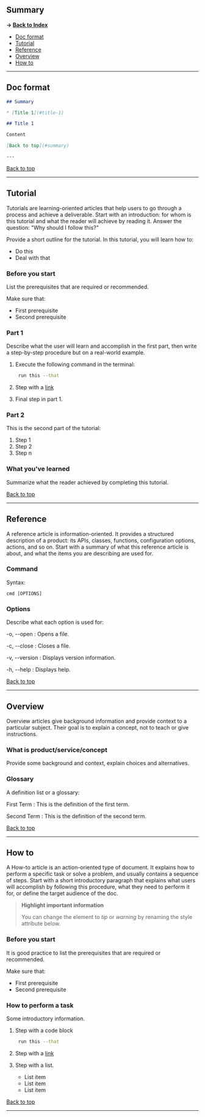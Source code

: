 ## Summary

**-> [Back to Index](./README.md)**

* [Doc format](#doc-format)
* [Tutorial](#tutorial)
* [Reference](#reference)
* [Overview](#overview)
* [How to](#how-to)

---

## Doc format

```md
## Summary

* [Title 1](#title-1)

## Title 1

Content

[Back to top](#summary)

---
```


[Back to top](#summary)

---

## Tutorial

Tutorials are learning-oriented articles that help users to go through a process and achieve a deliverable.
Start with an introduction: for whom is this tutorial and what the reader will achieve by reading it.
Answer the question: "Why should I follow this?"

Provide a short outline for the tutorial.
In this tutorial, you will learn how to:

* Do this
* Deal with that

### Before you start

List the prerequisites that are required or recommended.

Make sure that:
- First prerequisite
- Second prerequisite

### Part 1

Describe what the user will learn and accomplish in the first part,
then write a step-by-step procedure but on a real-world example.

1. Execute the following command in the terminal:

   ```bash
    run this --that
   ```

2. Step with a [link](https://www.jetbrains.com)

3. Final step in part 1.

### Part 2

This is the second part of the tutorial:

1. Step 1
2. Step 2
3. Step n

### What you've learned

Summarize what the reader achieved by completing this tutorial.

[Back to top](#summary)

---

## Reference

A reference article is information-oriented.
It provides a structured description of a product:
its APIs, classes, functions, configuration options, actions, and so on.
Start with a summary of what this reference article is about, and what the items you are describing are used for.

### Command

Syntax:

```shell
cmd [OPTIONS]
```

### Options

Describe what each option is used for:

-o, --open
: Opens a file.

-c, --close
: Closes a file.

-v, --version
: Displays version information.

-h, --help
: Displays help.

[Back to top](#summary)

---

## Overview

Overview articles give background information and provide context to a particular subject.
Their goal is to explain a concept, not to teach or give instructions.

### What is product/service/concept

Provide some background and context, explain choices and alternatives.

### Glossary

A definition list or a glossary:

First Term
: This is the definition of the first term.

Second Term
: This is the definition of the second term.

[Back to top](#summary)

---

## How to

A How-to article is an action-oriented type of document.
It explains how to perform a specific task or solve a problem, and usually contains a sequence of steps.
Start with a short introductory paragraph that explains what users will accomplish by following this procedure,
what they need to perform it for, or define the target audience of the doc.

> **Highlight important information**
>
> You can change the element to *tip* or *warning* by renaming the style attribute below.
>

### Before you start

It is good practice to list the prerequisites that are required or recommended.

Make sure that:
- First prerequisite
- Second prerequisite

### How to perform a task

Some introductory information.

1. Step with a code block

   ```bash
    run this --that
   ```

2. Step with a [link](https://www.jetbrains.com)

3. Step with a list.
   - List item
   - List item
   - List item

[Back to top](#summary)

---
